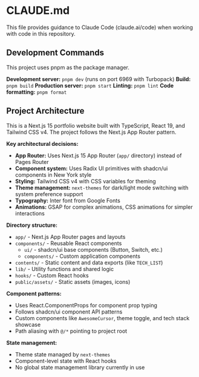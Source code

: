 # CLAUDE.md

This file provides guidance to Claude Code (claude.ai/code) when working with code in this repository.

## Development Commands

This project uses pnpm as the package manager.

**Development server:** `pnpm dev` (runs on port 6969 with Turbopack)
**Build:** `pnpm build` 
**Production server:** `pnpm start`
**Linting:** `pnpm lint`
**Code formatting:** `pnpm format`

## Project Architecture

This is a Next.js 15 portfolio website built with TypeScript, React 19, and Tailwind CSS v4. The project follows the Next.js App Router pattern.

**Key architectural decisions:**
- **App Router:** Uses Next.js 15 App Router (`app/` directory) instead of Pages Router
- **Component system:** Uses Radix UI primitives with shadcn/ui components in New York style
- **Styling:** Tailwind CSS v4 with CSS variables for theming
- **Theme management:** `next-themes` for dark/light mode switching with system preference support
- **Typography:** Inter font from Google Fonts
- **Animations:** GSAP for complex animations, CSS animations for simpler interactions

**Directory structure:**
- `app/` - Next.js App Router pages and layouts
- `components/` - Reusable React components
  - `ui/` - shadcn/ui base components (Button, Switch, etc.)
  - `components/` - Custom application components
- `contents/` - Static content and data exports (like `TECH_LIST`)
- `lib/` - Utility functions and shared logic
- `hooks/` - Custom React hooks
- `public/assets/` - Static assets (images, icons)

**Component patterns:**
- Uses React.ComponentProps for component prop typing
- Follows shadcn/ui component API patterns
- Custom components like `AwesomeCursor`, theme toggle, and tech stack showcase
- Path aliasing with `@/*` pointing to project root

**State management:**
- Theme state managed by `next-themes`
- Component-level state with React hooks
- No global state management library currently in use